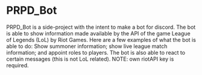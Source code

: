 # PRPD_Bot
PRPD_Bot is a side-project with the intent to make a bot for discord. The bot is able to show information made available by the API of the game League of Legends (LoL) by Riot Games. Here are a few examples of what the bot is able to do: Show summoner information; show live league match information; and appoint roles to players.
The bot is also able to react to certain messages (this is not LoL related).
NOTE: own riotAPI key is required.
